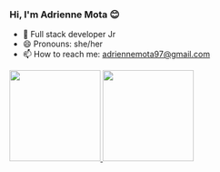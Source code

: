 ### Hi, I'm Adrienne Mota 😊

- 🌱 Full stack developer Jr
- 😄 Pronouns: she/her
- 📫 How to reach me: adriennemota97@gmail.com

<div>
  <a href="https://github.com/AdrienneMota">
  <img height="160em" src="https://github-readme-stats.vercel.app/api?username=adriennemota&show_icons=true&theme=dracula&include_all_commits-true"/>
  <img height="160em" src="https://github-readme-stats.vercel.app/api/top-langs/?username=adriennemota&layout=compact&langs_count=4&theme=dracula"/>
</div>
